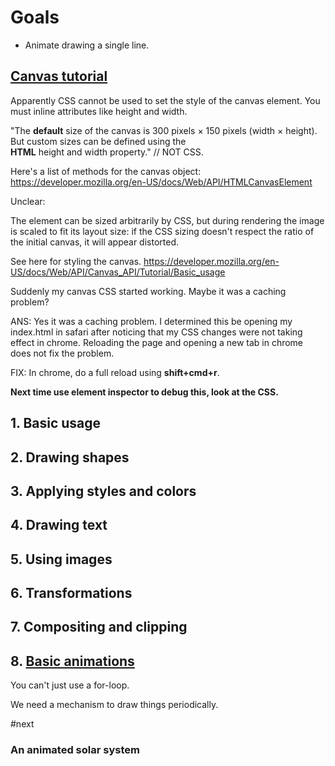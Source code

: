 # Goals

* Animate drawing a single line.

## [Canvas tutorial](https://developer.mozilla.org/en-US/docs/Web/API/Canvas_API/Tutorial)

Apparently CSS cannot be used to set the style of the canvas element. You must inline attributes like height and width.

"The **default** size of the canvas is 300 pixels × 150 pixels (width × height). But custom sizes can be defined using the **HTML** height and width property." // NOT CSS.

Here's a list of methods for the canvas object: https://developer.mozilla.org/en-US/docs/Web/API/HTMLCanvasElement

Unclear:

The element can be sized arbitrarily by CSS, but during rendering the image is scaled to fit its layout size: if the CSS sizing doesn't respect the ratio of the initial canvas, it will appear distorted.

See here for styling the canvas. https://developer.mozilla.org/en-US/docs/Web/API/Canvas_API/Tutorial/Basic_usage

Suddenly my canvas CSS started working. Maybe it was a caching problem? 

ANS: Yes it was a caching problem. I determined this be opening my index.html in safari after noticing that my CSS changes were not taking effect in chrome. Reloading the page and opening a new tab in chrome does not fix the problem.

FIX: In chrome, do a full reload using **shift+cmd+r**.

**Next time use element inspector to debug this, look at the CSS.**

## 1.	Basic usage
## 2.	Drawing shapes
## 3.	Applying styles and colors
## 4.	Drawing text
##	5.	Using images
##	6.	Transformations
##	7.	Compositing and clipping
##	8.	[Basic animations](https://developer.mozilla.org/en-US/docs/Web/API/Canvas_API/Tutorial/Basic_animations)

You can't just use a for-loop.

We need a mechanism to draw things periodically.

#next

### An animated solar system



